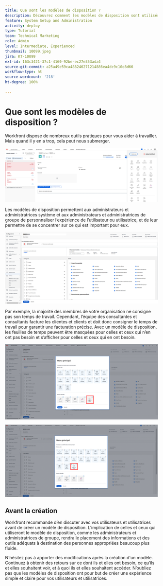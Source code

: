 ```yaml
---
title: Que sont les modèles de disposition ?
description: Découvrez comment les modèles de disposition sont utilisés pour personnaliser ce que les utilisateurs et les utilisatrices voient dans l’interface.
feature: System Setup and Administration
activity: deploy
type: Tutorial
team: Technical Marketing
role: Admin
level: Intermediate, Experienced
thumbnail: 10099.jpeg
jira: KT-10099
exl-id: 163c3421-37c1-4160-92be-ec27e353ada4
source-git-commit: a25a49e59ca483246271214886ea4dc9c10e8d66
workflow-type: ht
source-wordcount: '218'
ht-degree: 100%

---
```


# Que sont les modèles de disposition ?

Workfront dispose de nombreux outils pratiques pour vous aider à travailler. Mais quand il y en a trop, cela peut nous submerger.

![Accueil et Menu principal](assets/what-are-layout-templates-01.png)

Les modèles de disposition permettent aux administrateurs et administratrices système et aux administrateurs et administratrices de groupe de personnaliser l’expérience de l’utilisateur ou utilisatrice, et de leur permettre de se concentrer sur ce qui est important pour eux.

![Accueil et Menu principal](assets/what-are-layout-templates-02.png)

Par exemple, la majorité des membres de votre organisation ne consigne pas son temps de travail. Cependant, l’équipe des consultantes et consultants facture les clientes et clients et doit donc consigner le temps de travail pour garantir une facturation précise. Avec un modèle de disposition, les feuilles de temps peuvent être masquées pour celles et ceux qui n’en ont pas besoin et s’afficher pour celles et ceux qui en ont besoin.

![Accueil et Menu principal](assets/what-are-layout-templates-03.png)

![Accueil et Menu principal](assets/what-are-layout-templates-04.png)


## Avant la création

Workfront recommande d’en discuter avec vos utilisateurs et utilisatrices avant de créer un modèle de disposition. L’implication de celles et ceux qui utiliseront le modèle de disposition, comme les administrateurs et administratrices de groupe, rendra le placement des informations et des outils adéquats à destination des personnes appropriées beaucoup plus fluide.

N’hésitez pas à apporter des modifications après la création d&#39;un modèle. Continuez à obtenir des retours sur ce dont ils et elles ont besoin, ce qu’ils et elles souhaitent voir, et à quoi ils et elles souhaitent accéder. N’oubliez pas que les modèles de disposition ont pour but de créer une expérience simple et claire pour vos utilisateurs et utilisatrices.
